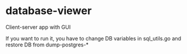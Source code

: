 # database-viewer

Client-server app with GUI

If you want to run it, you have to change DB variables in sql_utils.go and restore DB from dump-postgres-*
